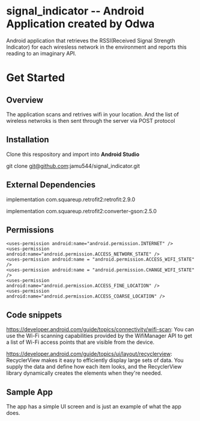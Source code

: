 # signal_indicator -- Android Application created by Odwa

Android application that retrieves the RSSI(Received Signal Strength Indicator) for each wiresless network in the 
environment and reports this reading to an imaginary API.

# Get Started
## Overview 
The application scans and retrives wifi in your location.
And the list of wireless netwroks is then sent through the server via POST protocol


## Installation 

Clone this respository and import into **Android Studio**

git clone git@github.com:jamu544/signal_indicator.git

## External Dependencies
implementation com.squareup.retrofit2:retrofit:2.9.0

implementation com.squareup.retrofit2:converter-gson:2.5.0


## Permissions
<!--    To perform network operations in your application, your manifest must include the following permissions:-->
    <uses-permission android:name="android.permission.INTERNET" />
    <uses-permission android:name="android.permission.ACCESS_NETWORK_STATE" />
    <uses-permission android:name = "android.permission.ACCESS_WIFI_STATE" />
    <uses-permission android:name = "android.permission.CHANGE_WIFI_STATE" />
    <uses-permission android:name="android.permission.ACCESS_FINE_LOCATION" />
    <uses-permission android:name="android.permission.ACCESS_COARSE_LOCATION" />



## Code snippets
https://developer.android.com/guide/topics/connectivity/wifi-scan:
You can use the Wi-Fi scanning capabilities provided by the WifiManager API to get a list of Wi-Fi access points that are visible from the device.

https://developer.android.com/guide/topics/ui/layout/recyclerview:
RecyclerView makes it easy to efficiently display large sets of data. You supply the data and define how each item looks, and the RecyclerView library dynamically creates the elements when they're needed.


## Sample App

The app has a simple UI screen and is just an example of what the app does.











